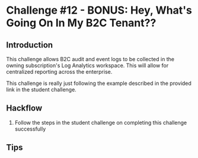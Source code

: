 # Challenge \#12 - BONUS: Hey, What's Going On In My B2C Tenant??

## Introduction

This challenge allows B2C audit and event logs to be collected in the owning subscription's Log Analytics workspace. This will allow for centralized reporting across the enterprise.

This challenge is really just following the example described in the provided link in the student challenge.

## Hackflow

1. Follow the steps in the student challenge on completing this challenge successfully


## Tips